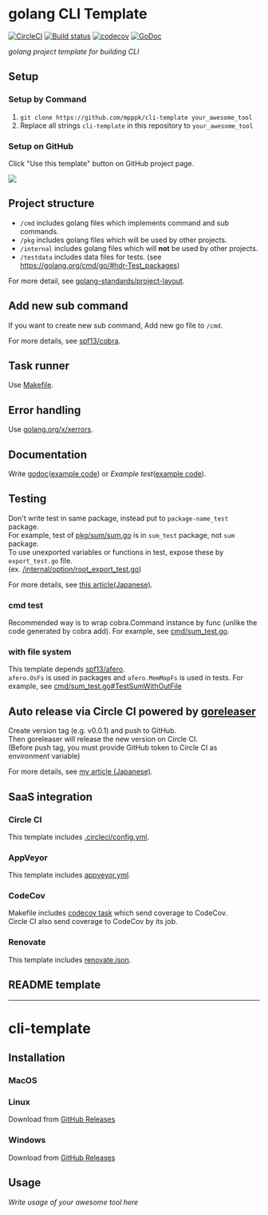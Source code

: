 # golang CLI Template
[![CircleCI](https://circleci.com/gh/mpppk/cli-template.svg?style=svg)](https://circleci.com/gh/mpppk/cli-template)
[![Build status](https://ci.appveyor.com/api/projects/status/qv1fyq6fm8ni4cne?svg=true)](https://ci.appveyor.com/project/mpppk/cli-template)
[![codecov](https://codecov.io/gh/mpppk/cli-template/branch/master/graph/badge.svg)](https://codecov.io/gh/mpppk/cli-template)
[![GoDoc](https://godoc.org/github.com/mpppk/cli-template?status.svg)](https://godoc.org/github.com/mpppk/cli-template)

*golang project template for building CLI*

## Setup
### Setup by Command
1. `git clone https://github.com/mpppk/cli-template your_awesome_tool`
1. Replace all strings `cli-template` in this repository to `your_awesome_tool`

### Setup on GitHub
Click "Use this template" button on GitHub project page.

![](https://github.com/mpppk/cli-template/wiki/images/template-button.png)

## Project structure
* `/cmd` includes golang files which implements command and sub commands.
* `/pkg` includes golang files which will be used by other projects.
* `/internal` includes golang files which will **not** be used by other projects.
* `/testdata` includes data files for tests. (see https://golang.org/cmd/go/#hdr-Test_packages)

For more detail, see [golang-standards/project-layout](https://github.com/golang-standards/project-layout).

## Add new sub command
If you want to create new sub command, Add new go file to `/cmd`.

For more details, see [spf13/cobra](https://github.com/spf13/cobra).

## Task runner
Use [Makefile](https://github.com/mpppk/cli-template/blob/master/Makefile).

## Error handling
Use [golang.org/x/xerrors](https://godoc.org/golang.org/x/xerrors).

## Documentation
Write [godoc](https://blog.golang.org/godoc-documenting-go-code)([example code](https://github.com/mpppk/cli-template/blob/master/pkg/sum/sum.go#L9))
 or *Example test*([example code](https://github.com/mpppk/cli-template/blob/master/pkg/sum/sum_test.go#L13-L18https://github.com/mpppk/cli-template/blob/master/pkg/sum/sum_test.go#L13-L18)).

## Testing
Don't write test in same package, instead put to `package-name_test` package.  
For example, test of [pkg/sum/sum.go](https://github.com/mpppk/cli-template/blob/master/pkg/sum/sum_test.go) is in `sum_test` package, not `sum` package.  
To use unexported variables or functions in test, expose these by `export_test.go` file.  
(ex. [/internal/option/root_export_test.go](https://github.com/mpppk/cli-template/blob/master/internal/option/root_export_test.go))

For more details, see [this article(Japanese)](https://tech.mercari.com/entry/2018/08/08/080000).

### cmd test
Recommended way is to wrap cobra.Command instance by func (unlike the code generated by cobra add).
For example, see [cmd/sum_test.go](https://github.com/mpppk/cli-template/blob/master/cmd/sum_test.go).

### with file system
This template depends [spf13/afero](https://github.com/spf13/afero).  
`afero.OsFs` is used in packages and `afero.MemMapFs` is used in tests.
For example, see [cmd/sum_test.go#TestSumWithOutFile](https://github.com/mpppk/cli-template/blob/master/cmd/sum_test.go)

## Auto release via Circle CI powered by [goreleaser](https://github.com/goreleaser/goreleaser)
Create version tag (e.g. v0.0.1) and push to GitHub.  
Then goreleaser will release the new version on Circle CI.  
(Before push tag, you must provide GitHub token to Circle CI as environment variable)

For more details, see [my article (Japanese)](https://qiita.com/mpppk/items/ab328356ca14938a1208).
## SaaS integration
### Circle CI
This template includes [.circleci/config.yml](https://github.com/mpppk/cli-template/blob/master/.circleci/config.yml).

### AppVeyor
This template includes [appveyor.yml](https://github.com/mpppk/cli-template/blob/master/appveyor.yml).

### CodeCov
Makefile includes [codecov task](https://github.com/mpppk/cli-template/blob/master/Makefile) which send coverage to CodeCov.  
Circle CI also send coverage to CodeCov by its job.

### Renovate
This template includes [renovate.json](https://github.com/mpppk/cli-template/blob/master/renovate.json).

## README template

--------

# cli-template

## Installation

### MacOS

### Linux
Download from [GitHub Releases](https://github.com/mpppk/cli-template/releases)

### Windows
Download from [GitHub Releases](https://github.com/mpppk/cli-template/releases)

## Usage

*Write usage of your awesome tool here*

